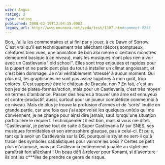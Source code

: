 ```yaml
---
user: Angus
rating: 3
type: rating
published: 2008-02-19T12:04:15.000Z
legacy_url: http://www.emunova.net/veda/test/1307.htm#comment-9255
---
```

Bon, j'ai lu les commentaires et ai fini par y jouer, à ce Dawn of Sorrow.
C'est vrai qu'il est techniquement très alléchant (décors somptueux, créatures bien vues, une animation de bon aloi même si certains monstres demeurent basique à ce niveau), mais les musiques n'ont plus rien à voir avec un Castlevania ''old school''. Elles sont trop enjouées et rapides pour la plupart et ne participent plus du tout à installer un climat angoissant, et c'est bien dommage. Je n'ai véritablement 'stressé' à aucun moment. Qui plus est, les graphismes ne sont pas assez lugubres à mon goût, trop colorés. C'est supposé être le château de Dracula, non ?
En fait, c'est un bon jeu de plates-formes/action, mais pour un Castlevania, c'est très moyen en termes d'ambiance.
Passer des heures à trouver une âme est ennuyeux et contre-productif, aussi, surtout pour un joueur complétiste comme moi à ce niveau. Mais de plus je trouve la profusion d'armes et de 'sorts' inutile en grande partie, car une fois que j'ai apprivoisé les quelques-un(e)s qui me conviennent, je ne change pour ainsi dire jamais, sauf lorsqu'une situation particulière le requiert.
Techniquement il est bon, mais si vous me dites 'Castlevania', je pense tout de suite à Super Castlevania IV sur SNES, ses musiques formidables et son atmosphère glauque, pas à celui-ci.
Et puis, tant qu'à avoir un Castlevania sur la DS, pourquoi le stylet ne sert-il qu'à tracer des symboles cabalistiques pour vaincre les boss ? Certes ce petit plus m'a amusé, mais un Castlevania entièrement jouable au stylet me paraîtrait fort alléchant ! Un beau défi à relever pour Konami, si d'aventure ils ont les c\*\*\*lles de prendre ce genre de risque.